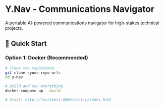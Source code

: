 # Y.Nav - Communications Navigator

A portable AI-powered communications navigator for high-stakes technical projects.

## 🚀 Quick Start

### Option 1: Docker (Recommended)
```bash
# Clone the repository
git clone <your-repo-url>
cd y-nav

# Build and run everything
docker-compose up --build

# Visit: http://localhost:8000/static/index.html
